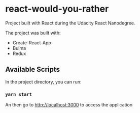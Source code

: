 # react-would-you-rather
Project built with React during the Udacity React Nanodegree.

The project was built with: 

- Create-React-App
- Bulma
- Redux

## Available Scripts

In the project directory, you can run:

### `yarn start`

An then go to [http://localhost:3000](http://localhost:3000) to access the application